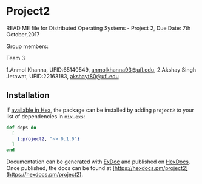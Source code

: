 # Project2

READ ME file for Distributed Operating Systems - Project 2, Due Date: 7th October,2017

Group members:

Team 3

1.Anmol Khanna, UFID:65140549, anmolkhanna93@ufl.edu,
2.Akshay Singh Jetawat, UFID:22163183, akshayt80@ufl.edu

## Installation

If [available in Hex](https://hex.pm/docs/publish), the package can be installed
by adding `project2` to your list of dependencies in `mix.exs`:

```elixir
def deps do
  [
    {:project2, "~> 0.1.0"}
  ]
end
```

Documentation can be generated with [ExDoc](https://github.com/elixir-lang/ex_doc)
and published on [HexDocs](https://hexdocs.pm). Once published, the docs can
be found at [https://hexdocs.pm/project2](https://hexdocs.pm/project2).

